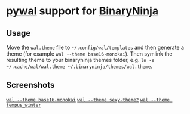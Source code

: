 # [pywal](https://github.com/dylanaraps/pywal) support for [BinaryNinja](https://binary.ninja)

## Usage
Move the `wal.theme` file to `~/.config/wal/templates` and then generate a theme (for example `wal --theme base16-monokai`). Then symlink the resulting theme to your binaryninja themes folder, e.g. `ln -s ~/.cache/wal/wal.theme ~/.binaryninja/themes/wal.theme`.

## Screenshots
[`wal --theme base16-monokai`](assets/base16_monokai.png)
[`wal --theme sexy-theme2`](assets/sexy_theme2.png)
[`wal --theme tempus_winter`](assets/tempus_winter.png)
